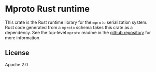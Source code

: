 # Mproto Rust runtime

This crate is the Rust runtime library for the `mproto` serialization system. Rust code generated from a `mproto` schema takes this crate as a dependency. See the top-level `mproto` readme in the [github repository](https://github.com/modrpc-org/mproto) for more information.

## License

Apache 2.0
